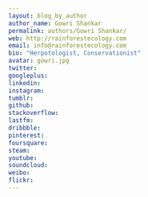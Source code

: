 ```yaml
---
layout: blog_by_author
author_name: Gowri Shankar
permalink: authors/Gowri Shankar/
web: http://rainforestecology.com
email: info@rainforestecology.com
bio: "Herpotologist, Conservationist"
avatar: gowri.jpg
twitter: 
googleplus:
linkedin:
instagram:
tumblr:
github:
stackoverflow:
lastfm:
dribbble:
pinterest:
foursquare:
steam:
youtube:
soundcloud:
weibo:
flickr:
---
```


